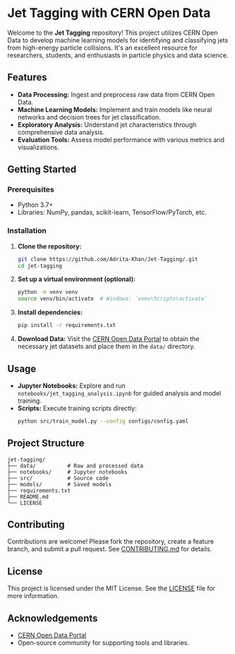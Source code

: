 # Jet Tagging with CERN Open Data

Welcome to the **Jet Tagging** repository! This project utilizes CERN Open Data to develop machine learning models for identifying and classifying jets from high-energy particle collisions. It's an excellent resource for researchers, students, and enthusiasts in particle physics and data science.

## Features

- **Data Processing:** Ingest and preprocess raw data from CERN Open Data.
- **Machine Learning Models:** Implement and train models like neural networks and decision trees for jet classification.
- **Exploratory Analysis:** Understand jet characteristics through comprehensive data analysis.
- **Evaluation Tools:** Assess model performance with various metrics and visualizations.

## Getting Started

### Prerequisites

- Python 3.7+
- Libraries: NumPy, pandas, scikit-learn, TensorFlow/PyTorch, etc.

### Installation

1. **Clone the repository:**
   ```bash
   git clone https://github.com/Adrita-Khan/Jet-Tagging/.git
   cd jet-tagging
   ```

2. **Set up a virtual environment (optional):**
   ```bash
   python -m venv venv
   source venv/bin/activate  # Windows: `venv\Scripts\activate`
   ```

3. **Install dependencies:**
   ```bash
   pip install -r requirements.txt
   ```

4. **Download Data:**
   Visit the [CERN Open Data Portal](http://opendata.cern.ch/) to obtain the necessary jet datasets and place them in the `data/` directory.

## Usage

- **Jupyter Notebooks:** Explore and run `notebooks/jet_tagging_analysis.ipynb` for guided analysis and model training.
- **Scripts:** Execute training scripts directly:
  ```bash
  python src/train_model.py --config configs/config.yaml
  ```

## Project Structure

```
jet-tagging/
├── data/          # Raw and processed data
├── notebooks/     # Jupyter notebooks
├── src/           # Source code
├── models/        # Saved models
├── requirements.txt
├── README.md
└── LICENSE
```

## Contributing

Contributions are welcome! Please fork the repository, create a feature branch, and submit a pull request. See [CONTRIBUTING.md](CONTRIBUTING.md) for details.

## License

This project is licensed under the MIT License. See the [LICENSE](LICENSE) file for more information.

## Acknowledgements

- [CERN Open Data Portal](http://opendata.cern.ch/)
- Open-source community for supporting tools and libraries.

